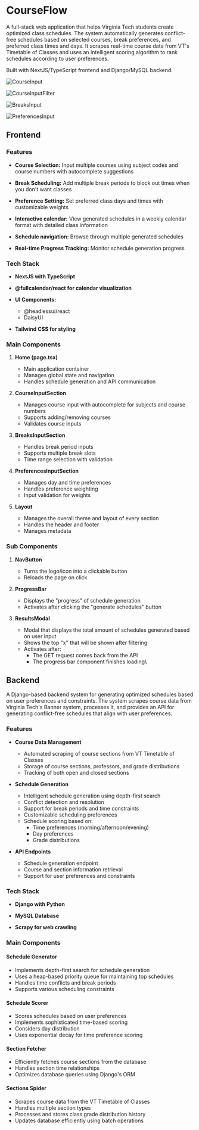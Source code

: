 # CourseFlow
A full-stack web application that helps Virginia Tech students create optimized class schedules. The system automatically generates conflict-free schedules based on selected courses, break preferences, and preferred class times and days. It scrapes real-time course data from VT's Timetable of Classes and uses an intelligent scoring algorithm to rank schedules according to user preferences. 

Built with NextJS/TypeScript frontend and Django/MySQL backend.

![CourseInput](https://github.com/brennanh07/SmartClass-Scheduler/blob/main/Images/CourseFlow_Course_Input.png?raw=true)

![CourseInputFilter](https://github.com/brennanh07/SmartClass-Scheduler/blob/main/Images/CourseFlow_Course_Input_Filter.png?raw=true)

![BreaksInput](https://github.com/brennanh07/SmartClass-Scheduler/blob/main/Images/CourseFlow_Breaks_Input.png?raw=true)

![PreferencesInput](https://github.com/brennanh07/SmartClass-Scheduler/blob/main/Images/CourseFlow_Preferences_Input.png?raw=true)

## **Frontend**

### **Features**
- **Course Selection:** Input multiple courses using subject codes and course numbers with autocomplete suggestions

- **Break Scheduling:** Add multiple break periods to block out times when you don't want classes

- **Preference Setting:** Set preferred class days and times with customizable weights

- **Interactive calendar:** View generated schedules in a weekly calendar format with detailed class information

- **Schedule navigation:** Browse through multiple generated schedules

- **Real-time Progress Tracking:** Monitor schedule generation progress

### **Tech Stack**
- **NextJS with TypeScript**

- **@fullcalendar/react for calendar visualization**

- **UI Components:**
    - @headlessui/react
    - DaisyUI 

- **Tailwind CSS for styling**

### **Main Components**
1. **Home (page.tsx)**
    - Main application container
    - Manages global state and navigation
    - Handles schedule generation and API communication

2. **CourseInputSection**
    - Manages course input with autocomplete for subjects and course numbers
    - Supports adding/removing courses
    - Validates course inputs

3. **BreaksInputSection**
    - Handles break period inputs
    - Supports multiple break slots
    - Time range selection with validation

4. **PreferencesInputSection**
    - Manages day and time preferences
    - Handles preference weighting
    - Input validation for weights

5. **Layout**
    - Manages the overall theme and layout of every section
    - Handles the header and footer
    - Manages metadata

### Sub Components
1. **NavButton**
    - Turns the logo/icon into a clickable button
    - Reloads the page on click

2. **ProgressBar**
    - Displays the "progress" of schedule generation
    - Activates after clicking the "generate schedules" button

3. **ResultsModal**
    - Modal that displays the total amount of schedules generated based on user input
    - Shows the top "x" that will be shown after filtering
    - Activates after:
        - The GET request comes back from the API
        - The progress bar component finishes loading\

## **Backend**
A Django-based backend system for generating optimized schedules based on user preferences and constraints. The system scrapes course data from Virginia Tech's Banner system, processes it, and provides an API for generating conflict-free schedules that align with user preferences.

### **Features**
- **Course Data Management**
    - Automated scraping of course sections from VT Timetable of Classes
    - Storage of course sections, professors, and grade distributions
    - Tracking of both open and closed sections

- **Schedule Generation**
    - Intelligent schedule generation using depth-first search
    - Conflict detection and resolution
    - Support for break periods and time constraints
    - Customizable scheduling preferences
    - Schedule scoring based on:
        - Time preferences (morning/afternoon/evening)
        - Day preferences
        - Grade distributions
    
- **API Endpoints**
    - Schedule generation endpoint
    - Course and section information retrieval
    - Support for user preferences and constraints

### Tech Stack
- **Django with Python**

- **MySQL Database**

- **Scrapy for web crawling**

### **Main Components**

#### **Schedule Generator**
- Implements depth-first search for schedule generation
- Uses a heap-based priority queue for maintaining top schedules
- Handles time conflicts and break periods
- Supports various scheduling constraints

#### **Schedule Scorer**
- Scores schedules based on user preferences
- Implements sophisticated time-based scoring
- Considers day distribution
- Uses exponential decay for time preference scoring

#### **Section Fetcher**
- Efficiently fetches course sections from the database
- Handles section time relationships
- Optimizes database queries using Django's ORM

#### **Sections Spider**
- Scrapes course data from the VT Timetable of Classes
- Handles multiple section types
- Processes and stores class grade distribution history
- Updates database efficiently using batch operations